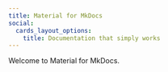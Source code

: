 ```yaml
---
title: Material for MkDocs
social:
  cards_layout_options:
    title: Documentation that simply works
---
```


Welcome to Material for MkDocs.